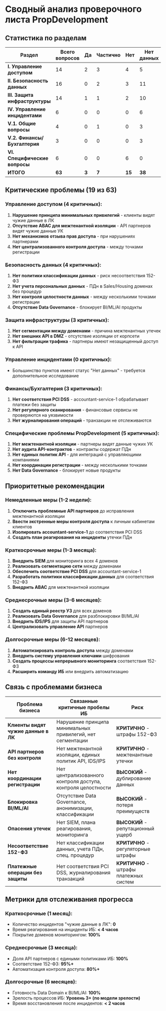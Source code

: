 # Сводный анализ проверочного листа PropDevelopment

## **Статистика по разделам**

| Раздел | Всего вопросов | Да | Частично | Нет | Нет данных | Критичных проблем |
|--------|---------------|----|---------|----|-------------|-------------------|
| **I. Управление доступом** | 14 | 2 | 3 | 4 | 5 | 4 |
| **II. Безопасность данных** | 16 | 0 | 2 | 3 | 11 | 4 |
| **III. Защита инфраструктуры** | 14 | 1 | 1 | 2 | 10 | 3 |
| **IV. Управление инцидентами** | 6 | 0 | 0 | 0 | 6 | 0 |
| **V.1. Общие вопросы** | 4 | 0 | 1 | 0 | 3 | 0 |
| **V.2. Финансы/Бухгалтерия** | 3 | 0 | 0 | 0 | 3 | 3 |
| **VI. Специфические вопросы** | 6 | 0 | 0 | 6 | 0 | 5 |
| **ИТОГО** | **63** | **3** | **7** | **15** | **38** | **19** |

## **Критические проблемы (19 из 63)**

### **Управление доступом (4 критичных):**
1. **Нарушение принципа минимальных привилегий** - клиенты видят чужие данные в ЛК
2. **Отсутствие ABAC для межтенантной изоляции** - API партнеров видят чужие данные УК  
3. **Нет механизмов отзыва прав доступа** - при нарушениях партнерами
4. **Нет централизованного контроля доступа** - между точками регистрации

### **Безопасность данных (4 критичных):**
1. **Нет политики классификации данных** - риск несоответствия 152-ФЗ
2. **Нет учета персональных данных** - ПДн в Sales/Housing доменах без процедур
3. **Нет контроля целостности данных** - между несколькими точками регистрации
4. **Отсутствие Data Governance** - блокирует BI/ML/AI продукты

### **Защита инфраструктуры (3 критичных):**
1. **Нет сегментации между доменами** - причина межтенантных утечек
2. **Нет внешних API в DMZ** - отсутствие изоляции от корпсети
3. **Нет фильтрации трафика** - партнеры имеют незащищенный доступ к API

### **Управление инцидентами (0 критичных):**
- Большинство пунктов имеют статус "Нет данных" - требуется дополнительное исследование

### **Финансы/Бухгалтерия (3 критичных):**
1. **Нет соответствия PCI DSS** - accountant-service-1 обрабатывает платежи без защиты
2. **Нет регулярного сканирования** - финансовые сервисы не проверяются на уязвимости  
3. **Нет журналирования операций** - транзакции не отслеживаются

### **Специфические проблемы PropDevelopment (5 критичных):**
1. **Нет межтенантной изоляции** - партнеры видят данные чужих УК
2. **Нет аудита API-контрактов** - контракты содержат ПДн
3. **Нет единых политик API** - для интеграций с управляющими компаниями
4. **Нет координации регистрации** - между несколькими точками
5. **Нет Data Governance** - блокирует новые продукты

## **Приоритетные рекомендации**

### **Немедленные меры (1-2 недели):**
1. **Отключить проблемные API партнеров** до исправления межтенантной изоляции
2. **Ввести экстренные меры контроля доступа** к личным кабинетам клиентов
3. **Изолировать accountant-service-1** до соответствия PCI DSS
4. **Создать план реагирования на инциденты** утечки ПДн

### **Краткосрочные меры (1-3 месяца):**
1. **Внедрить SIEM** для мониторинга всех 4 доменов
2. **Реализовать сегментацию сети** между доменами  
3. **Обеспечить соответствие PCI DSS** для accountant-service-1
4. **Разработать политики классификации данных** для соответствия 152-ФЗ
5. **Внедрить ABAC** для межтенантной изоляции

### **Среднесрочные меры (3-6 месяцев):**
1. **Создать единый реестр УЗ** для всех доменов
2. **Реализовать Data Governance** для разблокировки BI/ML/AI
3. **Внедрить IDS/IPS** для защиты API партнеров
4. **Централизовать управление API** партнеров

### **Долгосрочные меры (6-12 месяцев):**
1. **Автоматизировать контроль доступа** между доменами
2. **Внедрить систему управления ключами** шифрования
3. **Создать процессы непрерывного мониторинга** соответствия 152-ФЗ
4. **Расширить команду ИБ** или внедрить автоматизацию

## **Связь с проблемами бизнеса**

| Проблема бизнеса | Связанные критичные пробелы ИБ | Риск |
|------------------|--------------------------------|------|
| **Клиенты видят чужие данные в ЛК** | Нарушение принципа минимальных привилегий, нет сегментации | **КРИТИЧНО** - штрафы 152-ФЗ |
| **API партнеров без контроля** | Нет межтенантной изоляции, единых политик API, IDS/IPS | **КРИТИЧНО** - межтенантные утечки |
| **Нет координации регистрации** | Нет централизованного контроля доступа, контроля целостности | **ВЫСОКИЙ** - дублирование данных |
| **Блокировка BI/ML/AI** | Отсутствие Data Governance, анонимизации, классификации | **ВЫСОКИЙ** - потеря преимуществ |
| **Опасения утечек** | Нет SIEM, плана реагирования, мониторинга | **ВЫСОКИЙ** - репутационный ущерб |
| **Несоответствие 152-ФЗ** | Нет классификации данных, учета ПДн, спец. процедур | **КРИТИЧНО** - регуляторные штрафы |
| **Платежные операции без защиты** | Нет соответствия PCI DSS, журналирования транзакций | **КРИТИЧНО** - штрафы платежных систем |

## **Метрики для отслеживания прогресса**

### **Краткосрочные (1 месяц):**
- Количество инцидентов "чужие данные в ЛК": **0**
- Время реагирования на инциденты ИБ: **< 4 часов**
- Покрытие доменов мониторингом: **100%**

### **Среднесрочные (3 месяца):**
- Доля API партнеров с едиными политиками ИБ: **100%**
- Соответствие 152-ФЗ: **95%+**
- Автоматизация контроля доступа: **80%+**

### **Долгосрочные (6 месяцев):**
- Готовность Data Domain к BI/ML/AI: **100%**
- Зрелость процессов ИБ: **Уровень 3+ (по модели зрелости)**
- Время восстановления после инцидентов: **< 2 часов** 